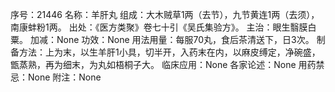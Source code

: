 序号：21446
名称：羊肝丸
组成：大木贼草1两（去节），九节黄连1两（去须），南康蚌粉1两。
出处：《医方类聚》卷七十引《吴氏集验方》。
主治：眼生翳膜白粟。
加减：None
功效：None
用法用量：每服70丸，食后茶清送下，日3次。
制备方法：上为末，以生羊肝1小具，切半开，入药末在内，以麻皮缚定，净碗盛，甑蒸熟，再为细末，为丸如梧桐子大。
临床应用：None
各家论述：None
用药禁忌：None
附注：None
